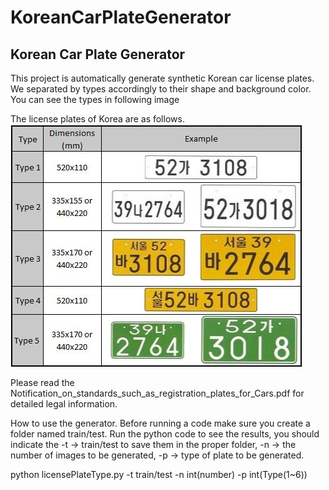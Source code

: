 # KoreanCarPlateGenerator
Korean Car Plate Generator
------------------------
This project is automatically generate synthetic Korean car license plates.
We separated by types accordingly to their shape and background color.
You can see the types in following image

The license plates of Korea are as follows.
![Alt text](/table.jpg)

Please read the Notification_on_standards_such_as_registration_plates_for_Cars.pdf for detailed legal information.

How to use the generator. Before running a code make sure you create a folder named train/test. Run the python code to see the results, you should indicate the -t -> train/test to save them in the proper folder, -n -> the number of images to be generated, -p -> type of plate to be generated.  

python licensePlateType.py -t train/test -n int(number) -p int(Type(1~6))
